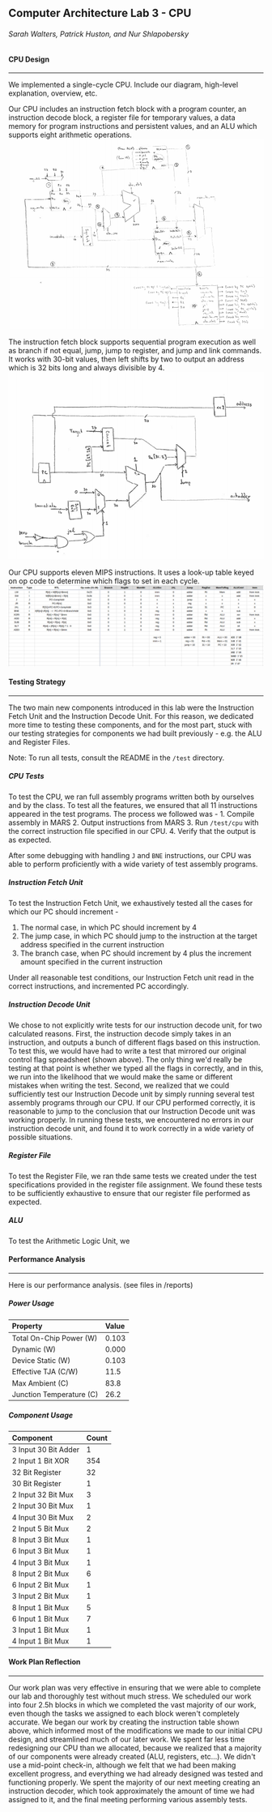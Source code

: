 ## Computer Architecture Lab 3 - CPU
###### Sarah Walters, Patrick Huston, and Nur Shlapobersky

#### CPU Design
------
We implemented a single-cycle CPU. Include our diagram, high-level explanation, overview, etc.

Our CPU includes an instruction fetch block with a program counter, an instruction decode block, a register file for temporary values, a data memory for program instructions and persistent values, and an ALU which supports eight arithmetic operations.
![Single-Cycle CPU Block Diagram](/img/cpu.png "Single-Cycle CPU Block Diagram")

The instruction fetch block supports sequential program execution as well as branch if not equal, jump, jump to register, and jump and link commands. It works with 30-bit values, then left shifts by two to output an address which is 32 bits long and always divisible by 4.
![Instruction Fetch Block Diagram](/img/instr_fetch.png "Instruction Fetch Block Diagram")

Our CPU supports eleven MIPS instructions. It uses a look-up table keyed on op code to determine which flags to set in each cycle.
![Instruction Fetch Block Diagram](/img/instr_decode.png "Instruction Fetch Block Diagram")

#### Testing Strategy
------
The two main new components introduced in this lab were the Instruction Fetch Unit and the Instruction Decode Unit. For this reason, we dedicated more time to testing these components, and for the most part, stuck with our testing strategies for components we had built previously - e.g. the ALU and Register Files.

Note: To run all tests, consult the README in the `/test` directory.

##### CPU Tests
To test the CPU, we ran full assembly programs written both by ourselves and by the class. To test all the features, we ensured that all 11 instructions appeared in the test programs. The process we followed was - 1. Compile assembly in MARS 2. Output instructions from MARS 3. Run `/test/cpu` with the correct instruction file specified in our CPU. 4. Verify that the output is as expected. 

After some debugging with handling `J` and `BNE` instructions, our CPU was able to perform proficiently with a wide variety of test assembly programs.

##### Instruction Fetch Unit
To test the Instruction Fetch Unit, we exhaustively tested all the cases for which our PC should increment - 

1. The normal case, in which PC should increment by 4
2. The jump case, in which PC should jump to the instruction at the target address specified in the current instruction
3. The branch case, when PC should increment by 4 plus the increment amount specified in the current instruction

Under all reasonable test conditions, our Instruction Fetch unit read in the correct instructions, and incremented PC accordingly. 

##### Instruction Decode Unit
We chose to not explicitly write tests for our instruction decode unit, for two calculated reasons. First, the instruction decode simply takes in an instruction, and outputs a bunch of different flags based on this instruction. To test this, we would have had to write a test that mirrored our original control flag spreadsheet (shown above). The only thing we'd really be testing at that point is whether we typed all the flags in correctly, and in this, we run into the likelihood that we would make the same or different mistakes when writing the test. Second, we realized that we could sufficiently test our Instruction Decode unit by simply running several test assembly programs through our CPU. If our CPU performed correctly, it is reasonable to jump to the conclusion that our Instruction Decode unit was working properly. In running these tests, we encountered no errors in our instruction decode unit, and found it to work correctly in a wide variety of possible situations.

##### Register File
To test the Register File, we ran thde same tests we created under the test specifications provided in the register file assignment. We found these tests to be sufficiently exhaustive to ensure that our register file performed as expected.

##### ALU
To test the Arithmetic Logic Unit, we


#### Performance Analysis
------
Here is our performance analysis. (see files in /reports)

##### Power Usage

| Property                 | Value  |
|:-------------------------|:-------|
| Total On-Chip Power (W)  | 0.103  |
| Dynamic (W)              | 0.000  |
| Device Static (W)        | 0.103  |
| Effective TJA (C/W)      | 11.5   |
| Max Ambient (C)          | 83.8   |
| Junction Temperature (C) | 26.2   |

##### Component Usage

| Component             | Count |
|:----------------------|:------|
| 3 Input 30 Bit Adder  | 1     |
| 2 Input 1 Bit XOR     | 354   |
| 32 Bit Register       | 32    |
| 30 Bit Register       | 1     |
| 2 Input 32 Bit Mux    | 3     |
| 2 Input 30 Bit Mux    | 1     |
| 4 Input 30 Bit Mux    | 2     |
| 2 Input 5 Bit Mux     | 2     |
| 8 Input 3 Bit Mux     | 1     |
| 6 Input 3 Bit Mux     | 1     |
| 4 Input 3 Bit Mux     | 1     |
| 8 Input 2 Bit Mux     | 6     |
| 6 Input 2 Bit Mux     | 1     |
| 3 Input 2 Bit Mux     | 1     |
| 8 Input 1 Bit Mux     | 5     |
| 6 Input 1 Bit Mux     | 7     |
| 3 Input 1 Bit Mux     | 1     |
| 4 Input 1 Bit Mux     | 1     |

#### Work Plan Reflection
------
Our work plan was very effective in ensuring that we were able to complete our lab and thoroughly test without much stress.
We scheduled our work into four 2.5h blocks in which we completed the vast majority of our work, even though the tasks we assigned to each block weren't completely accurate.
We began our work by creating the instruction table shown above, which informed most of the modifications we made to our initial CPU design, and streamlined much of our later work.
We spent far less time redesigning our CPU than we allocated, because we realized that a majority of our components were already created (ALU, registers, etc...).
We didn't use a mid-point check-in, although we felt that we had been making excellent progress, and everything we had already designed was tested and functioning properly.
We spent the majority of our next meeting creating an instruction decoder, which took approximately the amount of time we had assigned to it, and the final meeting performing various assembly tests.

